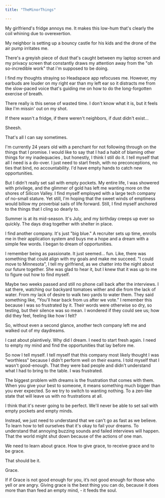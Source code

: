 ```yaml
---
title: "TheMinorThings"

---
```


My girlfriend's fridge annoys me. It makes this low-hum that's clearly the coil whining due to overexertion.

My neighbor is setting up a bouncy castle for his kids and the drone of the air pump irritates me.

There's a greyish piece of dust that's caught between my laptop screen and my privacy screen that constantly draws my attention away from the "oh so-incredible work" that i'm supposed to be doing.

I find my thoughts straying so Headspace app refocuses me. However, my earbuds are louder on my right ear than my left ear so it distracts me from the slow-paced voice that's guiding me on how to do the long-forgotten exercise of breath.

There really is this sense of wasted time. I don't know what it is, but it feels like I'm missin' out on my shot.

If there wasn't a fridge, if there weren't neighbors, if dust didn't exist...

Sheesh.

That's all I can say sometimes.

I'm currently 24 years old with a penchant for not following through on the things that I promise. I would like to say that I had a habit of blaming other things for my inadequacies , but honestly, I think I still do it. I tell myself that all I need is a do-over. I just need to start fresh, with no preconceptions, no ties that bind, no accountability. I'd have empty hands to catch new opportunities.

But I didn't really set sail with empty pockets. My entire life, I was showered with privilege, and the glimmer of gold has left me wanting more on the shores of Silicon Valley. I find myself employed with a large tech company of no-small stature. Yet still, I'm hoping that the sweet winds of emptiness would billow my proverbial sails of life forward. Still, I find myself anchored to the things that I cling so dearly to.

Summer is at its mid-season. It's July, and my birthday creeps up ever so quickly. The days drag together with shelter in place.

I find another company. It's just "big blue." A recruiter sets up time, enrolls me in their application system and buys me a hope and a dream with a simple few words. I began to dream of opportunities.

I remember being as passionate. It just seemed... fun. Like, there was something that could align with my goals and make me succeed. "I could move to Minnesota", I tell my girlfriend, as we chatter into the night about our future together. She was glad to hear it, but I knew that it was up to me to figure out how to find myself.

Maybe two weeks passed and still no phone call back after the interviews. I sat there, watching our backyard tomatoes wither and die from the lack of water. From my lack of desire to walk two yards to water them. They said something like, “You'll hear back from us after we vote.” I remember this because I was so frustrated by it. Their words were otherwise so dry, so testing, but their silence was so mean. I wondered if they could see us; how did they feel, feeling like how I felt?


So, without even a second glance, another tech company left me and walked out of my daydreams.

I cast about plaintively. Why did I dream. I need to start fresh again. I need to empty my mind and find the opportunities that lay before me.

So now I tell myself. I tell myself that this company most likely thought I was "worthless" because I didn't perform well on their exams. I told myself that I wasn't good-enough. That they were bad people and didn't understand what I had to bring to the table. I was frustrated.

The biggest problem with dreams is the frustration that comes with them. When you give your best to someone, it means something much bigger than you ever expected. So we try to switch to wanting nothing. To a zen-like state that will leave us with no frustrations at all.

I think that it's never going to be perfect. We'll never be able to set sail with empty pockets and empty minds.

Instead, we just need to understand that we can't go as fast as we believe. To learn how to tell ourselves that it's okay to fail your dreams. To understand that annoying buzzing sounds and failed interviews will happen. That the world might shut down because of the actions of one man.

We need to learn about grace. How to give grace, to receive grace and to be grace.

That should be it.

Grace.

If if Grace is not good enough for you, it’s not good enough for those who yell or are angry. Giving grace is the  best thing you can do, because it does more than than feed an empty mind, - it feeds the soul.
